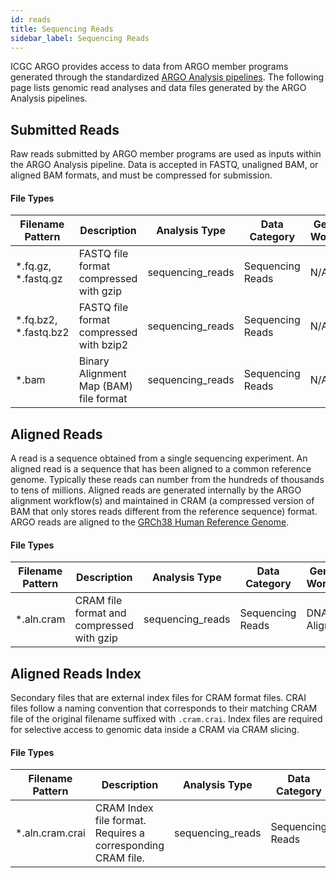 ```yaml
---
id: reads
title: Sequencing Reads
sidebar_label: Sequencing Reads
---
```


ICGC ARGO provides access to data from ARGO member programs generated through the standardized [ARGO Analysis pipelines](/docs/analysis-workflows/analysis-overview). The following page lists genomic read analyses and data files generated by the ARGO Analysis pipelines.

## Submitted Reads

Raw reads submitted by ARGO member programs are used as inputs within the ARGO Analysis pipeline. Data is accepted in FASTQ, unaligned BAM, or aligned BAM formats, and must be compressed for submission.

#### File Types

| Filename Pattern        | Description                             | Analysis Type    | Data Category    | Generating Workflow(s) |
| ----------------------- | --------------------------------------- | ---------------- | ---------------- | ---------------------- |
| \*.fq.gz, \*.fastq.gz   | FASTQ file format compressed with gzip  | sequencing_reads | Sequencing Reads | N/A                    |
| \*.fq.bz2, \*.fastq.bz2 | FASTQ file format compressed with bzip2 | sequencing_reads | Sequencing Reads | N/A                    |
| \*.bam                  | Binary Alignment Map (BAM) file format  | sequencing_reads | Sequencing Reads | N/A                    |

## Aligned Reads

A read is a sequence obtained from a single sequencing experiment. An aligned read is a sequence that has been aligned to a common reference genome. Typically these reads can number from the hundreds of thousands to tens of millions. Aligned reads are generated internally by the ARGO alignment workflow(s) and maintained in CRAM (a compressed version of BAM that only stores reads different from the reference sequence) format. ARGO reads are aligned to the [GRCh38 Human Reference Genome](http://ftp.1000genomes.ebi.ac.uk/vol1/ftp/technical/reference/GRCh38_reference_genome).

#### File Types

| Filename Pattern | Description                               | Analysis Type    | Data Category    | Generating Workflow(s) |
| ---------------- | ----------------------------------------- | ---------------- | ---------------- | ---------------------- |
| \*.aln.cram      | CRAM file format and compressed with gzip | sequencing_reads | Sequencing Reads | DNA Seq Alignment      |

## Aligned Reads Index

Secondary files that are external index files for CRAM format files. CRAI files follow a naming convention that corresponds to their matching CRAM file of the original filename suffixed with `.cram.crai`. Index files are required for selective access to genomic data inside a CRAM via CRAM slicing.

#### File Types

| Filename Pattern | Description                                                 | Analysis Type    | Data Category    | Generating Workflow(s) |
| ---------------- | ----------------------------------------------------------- | ---------------- | ---------------- | ---------------------- |
| \*.aln.cram.crai | CRAM Index file format. Requires a corresponding CRAM file. | sequencing_reads | Sequencing Reads | DNA Seq Alignment      |
